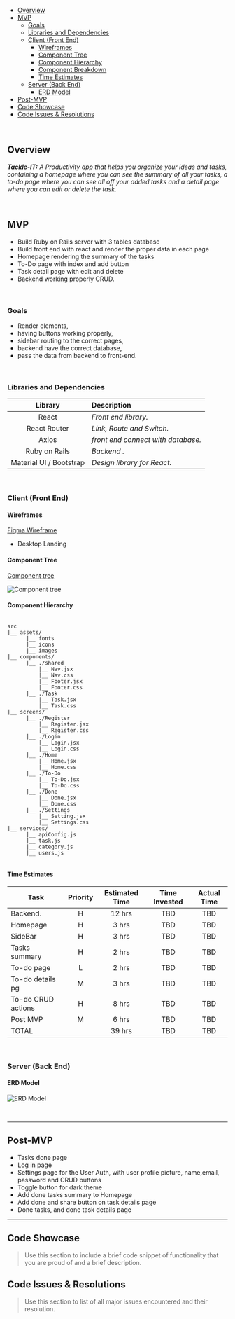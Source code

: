 
- [Overview](#overview)
- [MVP](#mvp)
  - [Goals](#goals)
  - [Libraries and Dependencies](#libraries-and-dependencies)
  - [Client (Front End)](#client-front-end)
    - [Wireframes](#wireframes)
    - [Component Tree](#component-tree)
    - [Component Hierarchy](#component-hierarchy)
    - [Component Breakdown](#component-breakdown)
    - [Time Estimates](#time-estimates)
  - [Server (Back End)](#server-back-end)
    - [ERD Model](#erd-model)
- [Post-MVP](#post-mvp)
- [Code Showcase](#code-showcase)
- [Code Issues & Resolutions](#code-issues--resolutions)

<br>

## Overview

_**Tackle-IT:** A Productivity app that helps you organize your ideas and tasks, containing a homepage where you can see the summary of all your tasks, a to-do page where you can see all off your added tasks and a detail page where you can edit or delete the task._


<br>

## MVP

- Build Ruby on Rails server with 3 tables database
- Build front end with react and render the proper data in each page
- Homepage rendering the summary of the tasks
- To-Do page with index and add button
- Task detail page with edit and delete
- Backend working properly CRUD.

<br>

### Goals

- Render elements,
- having buttons working properly,
- sidebar routing to the correct pages,
- backend have the correct database,
- pass the data from backend to front-end.

<br>

### Libraries and Dependencies


|     Library      | Description                                |
| :--------------: | :----------------------------------------- |
|      React       | _Front end library._ |
|   React Router   | _Link, Route and Switch._ |
|      Axios       | _front end connect with database._ |
|  Ruby on Rails  | _Backend ._ |
|  Material UI / Bootstrap   | _Design library for React._ |

<br>

### Client (Front End)

#### Wireframes


[Figma Wireframe](https://www.figma.com/file/sWwq3LaVewwNnx0rtF687k/Tackle-IT?node-id=1%3A237)

- Desktop Landing


#### Component Tree

[Component tree](https://whimsical.com/tackle-it-CqTRj9KiQ7PJUtZ4G1ihVH)


![Component tree](https://imgur.com/uu0Hhfe.png)

#### Component Hierarchy
 

``` structure

src
|__ assets/
      |__ fonts
      |__ icons
      |__ images
|__ components/
      |__ ./shared
          |__ Nav.jsx
          |__ Nav.css
          |__ Footer.jsx
          |__ Footer.css
      |__ ./Task
          |__ Task.jsx
          |__ Task.css
|__ screens/
      |__ ./Register
          |__ Register.jsx
          |__ Register.css
      |__ ./Login
          |__ Login.jsx
          |__ Login.css
      |__ ./Home
          |__ Home.jsx
          |__ Home.css
      |__ ./To-Do
          |__ To-Do.jsx
          |__ To-Do.css
      |__ ./Done
          |__ Done.jsx
          |__ Done.css
      |__ ./Settings
          |__ Setting.jsx
          |__ Settings.css
|__ services/
      |__ apiConfig.js
      |__ task.js
      |__ category.js
      |__ users.js
      
```


#### Time Estimates

| Task                | Priority | Estimated Time | Time Invested | Actual Time |
| ------------------- | :------: | :------------: | :-----------: | :---------: |
| Backend.            |    H     |     12 hrs      |      TBD      |     TBD     |
| Homepage            |    H     |     3 hrs      |      TBD      |     TBD     |
| SideBar             |    H     |     3 hrs      |      TBD      |     TBD     |
| Tasks summary       |    H     |     2 hrs      |      TBD      |     TBD     |
| To-do page          |    L     |     2 hrs      |      TBD      |     TBD     |
| To-do details pg    |    M     |     3 hrs      |      TBD      |     TBD     |
| To-do CRUD actions  |    H     |     8 hrs      |      TBD      |     TBD     |
| Post MVP            |    M     |     6 hrs      |      TBD      |     TBD     |
| TOTAL               |          |     39 hrs     |      TBD      |     TBD     |


<br>

### Server (Back End)

#### ERD Model
![ERD Model](https://imgur.com/C7iuBK0.png)


<br>

***

## Post-MVP

 - Tasks done page
  - Log in page
  - Settings page for the User Auth, with user profile picture, name,email, password and CRUD buttons
  - Toggle button for dark theme
  - Add done tasks summary to Homepage
  - Add done and share button on task details page
  - Done tasks, and done task details page
  

***

## Code Showcase

> Use this section to include a brief code snippet of functionality that you are proud of and a brief description.

## Code Issues & Resolutions

> Use this section to list of all major issues encountered and their resolution.
